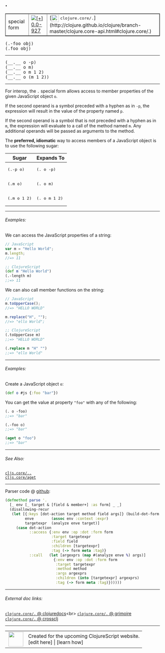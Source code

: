 ## .



 <table border="1">
<tr>
<td>special form</td>
<td><a href="https://github.com/cljsinfo/cljs-api-docs/tree/0.0-927"><img valign="middle" alt="[+] 0.0-927" title="Added in 0.0-927" src="https://img.shields.io/badge/+-0.0--927-lightgrey.svg"></a> </td>
<td>
[<img height="24px" valign="middle" src="http://i.imgur.com/1GjPKvB.png"> <samp>clojure.core/.</samp>](http://clojure.github.io/clojure/branch-master/clojure.core-api.html#clojure.core/.)
</td>
</tr>
</table>

<samp>(.-foo obj)</samp><br>
<samp>(.foo obj)</samp><br>

---

 <samp>
(__.__ o -p)<br>
</samp>
 <samp>
(__.__ o m)<br>
</samp>
 <samp>
(__.__ o m 1 2)<br>
</samp>
 <samp>
(__.__ o (m 1 2))<br>
</samp>

---

For interop, the `.` special form allows access to member properties of the
given JavaScript object `o`.

If the second operand is a symbol preceded with a hyphen as in `-p`, the
expression will result in the value of the property named `p`.

If the second operand is a symbol that is not preceded with a hyphen as in `m`,
the expression will evaluate to a call of the method named `m`.  Any additional
operands will be passed as arguments to the method.

The __preferred, idiomatic__ way to access members of a JavaScript object is to
use the following sugar:

<table class="code-tbl-9bef6">
  <thead>
    <tr>
      <th>Sugar</th>
      <th>Expands To</th></tr>
  </thead>
  <tbody>
    <tr>
      <td><pre>(.-p o)</pre></td>
      <td><pre>(. o -p)</pre></td>
    </tr>
    <tr>
      <td><pre>(.m o)</pre></td>
      <td><pre>(. o m)</pre></td>
    </tr>
    <tr>
      <td><pre>(.m o 1 2)</pre></td>
      <td><pre>(. o m 1 2)</pre></td>
    </tr>
  </tbody>
</table>



---

###### Examples:

We can access the JavaScript properties of a string:

```js
// JavaScript
var m = "Hello World";
m.length;
//=> 11
```

```clj
;; ClojureScript
(def m "Hello World")
(.-length m)
;;=> 11
```

We can also call member functions on the string:

```js
// JavaScript
m.toUpperCase();
//=> "HELLO WORLD"

m.replace("H", "");
//=> "ello World";
```

```clj
;; ClojureScript
(.toUpperCase m)
;;=> "HELLO WORLD"

(.replace m "H" "")
;;=> "ello World"
```



---
###### Examples:

Create a JavaScript object `o`:

```clj
(def o #js {:foo "bar"})
```

You can get the value at property `"foo"` with any of the following:

```clj
(. o -foo)
;;=> "bar"

(.-foo o)
;;=> "bar"

(aget o "foo")
;;=> "bar"
```



---

###### See Also:

[`cljs.core/..`](../cljs.core/DOTDOT.md)<br>
[`cljs.core/aget`](../cljs.core/aget.md)<br>

---




Parser code @ [github](https://github.com/clojure/clojurescript/blob/r2911/src/clj/cljs/analyzer.clj#L1485-L1503):

```clj
(defmethod parse '.
  [_ env [_ target & [field & member+] :as form] _ _]
  (disallowing-recur
   (let [{:keys [dot-action target method field args]} (build-dot-form [target field member+])
         enve        (assoc env :context :expr)
         targetexpr  (analyze enve target)]
     (case dot-action
           ::access {:env env :op :dot :form form
                     :target targetexpr
                     :field field
                     :children [targetexpr]
                     :tag (-> form meta :tag)}
           ::call   (let [argexprs (map #(analyze enve %) args)]
                      {:env env :op :dot :form form
                       :target targetexpr
                       :method method
                       :args argexprs
                       :children (into [targetexpr] argexprs)
                       :tag (-> form meta :tag)})))))
```

<!--
Repo - tag - source tree - lines:

 <pre>
clojurescript @ r2911
└── src
    └── clj
        └── cljs
            └── <ins>[analyzer.clj:1485-1503](https://github.com/clojure/clojurescript/blob/r2911/src/clj/cljs/analyzer.clj#L1485-L1503)</ins>
</pre>

-->

---



###### External doc links:

[`clojure.core/.` @ clojuredocs](http://clojuredocs.org/clojure.core/_.)<br>
[`clojure.core/.` @ grimoire](http://conj.io/store/v1/org.clojure/clojure/1.7.0-beta3/clj/clojure.core/./)<br>
[`clojure.core/.` @ crossclj](http://crossclj.info/fun/clojure.core/..html)<br>

---

 <table>
<tr><td>
<img valign="middle" align="right" width="48px" src="http://i.imgur.com/Hi20huC.png">
</td><td>
Created for the upcoming ClojureScript website.<br>
[edit here] | [learn how]
</td></tr></table>

[edit here]:https://github.com/cljsinfo/cljs-api-docs/blob/master/cljsdoc/special/DOT.cljsdoc
[learn how]:https://github.com/cljsinfo/cljs-api-docs/wiki/cljsdoc-files

<!--

This information was too distracting to show to readers, but I'll leave it
commented here since it is helpful to:

- pretty-print the data used to generate this document
- and show how to retrieve that data



The API data for this symbol:

```clj
{:description "For interop, the `.` special form allows access to member properties of the\ngiven JavaScript object `o`.\n\nIf the second operand is a symbol preceded with a hyphen as in `-p`, the\nexpression will result in the value of the property named `p`.\n\nIf the second operand is a symbol that is not preceded with a hyphen as in `m`,\nthe expression will evaluate to a call of the method named `m`.  Any additional\noperands will be passed as arguments to the method.\n\nThe __preferred, idiomatic__ way to access members of a JavaScript object is to\nuse the following sugar:\n\n<table class=\"code-tbl-9bef6\">\n  <thead>\n    <tr>\n      <th>Sugar</th>\n      <th>Expands To</th></tr>\n  </thead>\n  <tbody>\n    <tr>\n      <td><pre>(.-p o)</pre></td>\n      <td><pre>(. o -p)</pre></td>\n    </tr>\n    <tr>\n      <td><pre>(.m o)</pre></td>\n      <td><pre>(. o m)</pre></td>\n    </tr>\n    <tr>\n      <td><pre>(.m o 1 2)</pre></td>\n      <td><pre>(. o m 1 2)</pre></td>\n    </tr>\n  </tbody>\n</table>",
 :ns "special",
 :name ".",
 :signature ["[o -p]" "[o m]" "[o m 1 2]" "[o (m 1 2)]"],
 :history [["+" "0.0-927"]],
 :type "special form",
 :related ["cljs.core/.." "cljs.core/aget"],
 :full-name-encode "special/DOT",
 :source {:code "(defmethod parse '.\n  [_ env [_ target & [field & member+] :as form] _ _]\n  (disallowing-recur\n   (let [{:keys [dot-action target method field args]} (build-dot-form [target field member+])\n         enve        (assoc env :context :expr)\n         targetexpr  (analyze enve target)]\n     (case dot-action\n           ::access {:env env :op :dot :form form\n                     :target targetexpr\n                     :field field\n                     :children [targetexpr]\n                     :tag (-> form meta :tag)}\n           ::call   (let [argexprs (map #(analyze enve %) args)]\n                      {:env env :op :dot :form form\n                       :target targetexpr\n                       :method method\n                       :args argexprs\n                       :children (into [targetexpr] argexprs)\n                       :tag (-> form meta :tag)})))))",
          :title "Parser code",
          :repo "clojurescript",
          :tag "r2911",
          :filename "src/clj/cljs/analyzer.clj",
          :lines [1485 1503]},
 :usage ["(.-foo obj)" "(.foo obj)"],
 :examples [{:id "22ccbb",
             :content "We can access the JavaScript properties of a string:\n\n```js\n// JavaScript\nvar m = \"Hello World\";\nm.length;\n//=> 11\n```\n\n```clj\n;; ClojureScript\n(def m \"Hello World\")\n(.-length m)\n;;=> 11\n```\n\nWe can also call member functions on the string:\n\n```js\n// JavaScript\nm.toUpperCase();\n//=> \"HELLO WORLD\"\n\nm.replace(\"H\", \"\");\n//=> \"ello World\";\n```\n\n```clj\n;; ClojureScript\n(.toUpperCase m)\n;;=> \"HELLO WORLD\"\n\n(.replace m \"H\" \"\")\n;;=> \"ello World\"\n```"}
            {:id "7c5e58",
             :content "Create a JavaScript object `o`:\n\n```clj\n(def o #js {:foo \"bar\"})\n```\n\nYou can get the value at property `\"foo\"` with any of the following:\n\n```clj\n(. o -foo)\n;;=> \"bar\"\n\n(.-foo o)\n;;=> \"bar\"\n\n(aget o \"foo\")\n;;=> \"bar\"\n```"}],
 :full-name "special/.",
 :clj-symbol "clojure.core/."}

```

Retrieve the API data for this symbol:

```clj
;; from Clojure REPL
(require '[clojure.edn :as edn])
(-> (slurp "https://raw.githubusercontent.com/cljsinfo/cljs-api-docs/catalog/cljs-api.edn")
    (edn/read-string)
    (get-in [:symbols "special/."]))
```

-->
